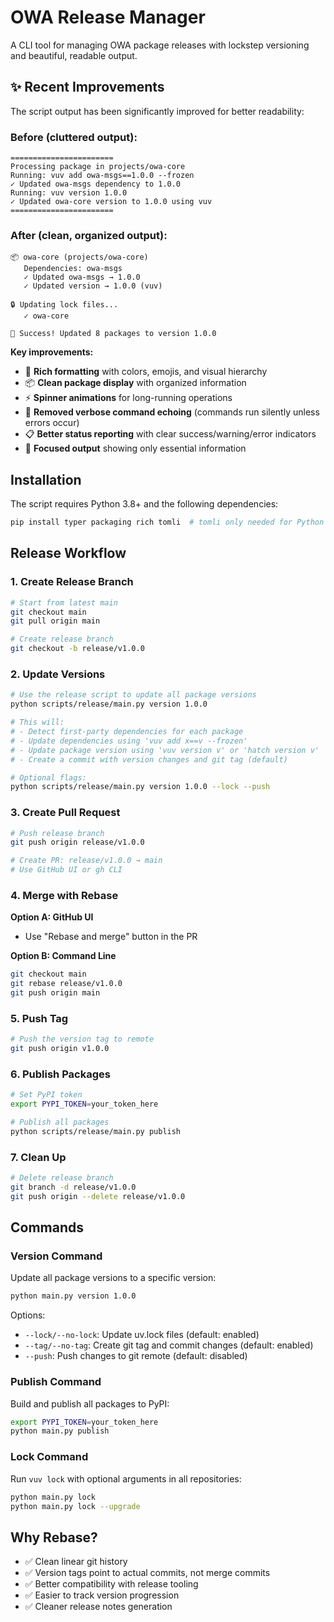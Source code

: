 # OWA Release Manager

A CLI tool for managing OWA package releases with lockstep versioning and beautiful, readable output.

## ✨ Recent Improvements

The script output has been significantly improved for better readability:

### Before (cluttered output):
```
=======================
Processing package in projects/owa-core
Running: vuv add owa-msgs==1.0.0 --frozen
✓ Updated owa-msgs dependency to 1.0.0
Running: vuv version 1.0.0
✓ Updated owa-core version to 1.0.0 using vuv
=======================
```

### After (clean, organized output):
```
📦 owa-core (projects/owa-core)
   Dependencies: owa-msgs
   ✓ Updated owa-msgs → 1.0.0
   ✓ Updated version → 1.0.0 (vuv)

🔒 Updating lock files...
   ✓ owa-core

🎉 Success! Updated 8 packages to version 1.0.0
```

**Key improvements:**
- 🎨 **Rich formatting** with colors, emojis, and visual hierarchy
- 📦 **Clean package display** with organized information
- ⚡ **Spinner animations** for long-running operations
- 🚫 **Removed verbose command echoing** (commands run silently unless errors occur)
- 📋 **Better status reporting** with clear success/warning/error indicators
- 🎯 **Focused output** showing only essential information

## Installation

The script requires Python 3.8+ and the following dependencies:

```bash
pip install typer packaging rich tomli  # tomli only needed for Python < 3.11
```

## Release Workflow

### 1. Create Release Branch

```bash
# Start from latest main
git checkout main
git pull origin main

# Create release branch
git checkout -b release/v1.0.0
```

### 2. Update Versions

```bash
# Use the release script to update all package versions
python scripts/release/main.py version 1.0.0

# This will:
# - Detect first-party dependencies for each package
# - Update dependencies using 'vuv add x==v --frozen'
# - Update package version using 'vuv version v' or 'hatch version v'
# - Create a commit with version changes and git tag (default)

# Optional flags:
python scripts/release/main.py version 1.0.0 --lock --push
```

### 3. Create Pull Request

```bash
# Push release branch
git push origin release/v1.0.0

# Create PR: release/v1.0.0 → main
# Use GitHub UI or gh CLI
```

### 4. Merge with Rebase

**Option A: GitHub UI**
- Use "Rebase and merge" button in the PR

**Option B: Command Line**
```bash
git checkout main
git rebase release/v1.0.0
git push origin main
```

### 5. Push Tag

```bash
# Push the version tag to remote
git push origin v1.0.0
```

### 6. Publish Packages

```bash
# Set PyPI token
export PYPI_TOKEN=your_token_here

# Publish all packages
python scripts/release/main.py publish
```

### 7. Clean Up

```bash
# Delete release branch
git branch -d release/v1.0.0
git push origin --delete release/v1.0.0
```

## Commands

### Version Command

Update all package versions to a specific version:

```bash
python main.py version 1.0.0
```

Options:
- `--lock/--no-lock`: Update uv.lock files (default: enabled)
- `--tag/--no-tag`: Create git tag and commit changes (default: enabled)
- `--push`: Push changes to git remote (default: disabled)

### Publish Command

Build and publish all packages to PyPI:

```bash
export PYPI_TOKEN=your_token_here
python main.py publish
```

### Lock Command

Run `vuv lock` with optional arguments in all repositories:

```bash
python main.py lock
python main.py lock --upgrade
```

## Why Rebase?

- ✅ Clean linear git history
- ✅ Version tags point to actual commits, not merge commits
- ✅ Better compatibility with release tooling
- ✅ Easier to track version progression
- ✅ Cleaner release notes generation
